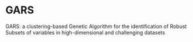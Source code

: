# GARS
GARS: a clustering-based Genetic Algorithm for the identification of Robust Subsets of variables in high-dimensional and challenging datasets
